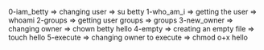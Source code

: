 0-iam_betty => changing user => su betty
1-who_am_i => getting the user => whoami
2-groups => getting user groups => groups
3-new_owner => changing owner => chown betty hello
4-empty => creating an empty file => touch hello
5-execute => changing owner to execute => chmod o+x hello
